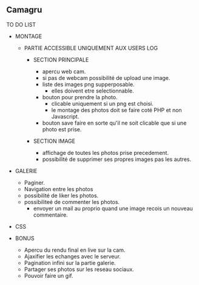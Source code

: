 Camagru
-----------------------------------
TO DO LIST

- MONTAGE
  - PARTIE ACCESSIBLE UNIQUEMENT AUX USERS LOG 
    - SECTION PRINCIPALE
        - apercu web cam. 
        - si pas de webcam possibilité de upload une image.
        - liste des images png supperposable. 
            - elles doivent etre selectionnable.
        - bouton pour prendre la photo.
            - clicable uniquement si un png est choisi.
            - le montage des photos doit se faire coté PHP et non Javascript.
        - bouton save faire en sorte qu'il ne soit clicable que si une photo est prise.

    - SECTION IMAGE 
        - affichage de toutes les photos prise precedement. 
        - possibilité de supprimer ses propres images pas les autres.

- GALERIE
  - Paginer.
  - Navigation entre les photos
  - possibilité de liker les photos.
  - possibiliteé de commenter les photos. 
    - envoyer un mail au proprio quand une image recois un nouveau commentaire.

- CSS

- BONUS
  - Apercu du rendu final en live sur la cam.
  - Ajaxifier les echanges avec le serveur.
  - Pagination infini sur la partie galerie.
  - Partager ses photos sur les reseau sociaux.
  - Pouvoir faire un gif.
